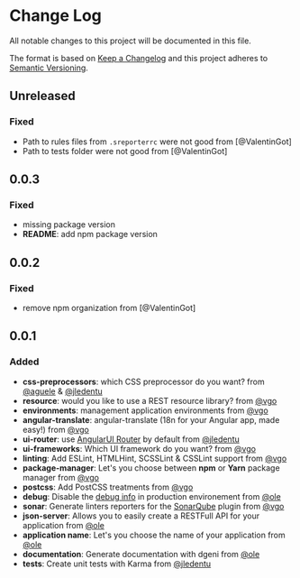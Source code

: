 # Change Log

All notable changes to this project will be documented in this file.

The format is based on [Keep a Changelog](http://keepachangelog.com/) and this project adheres to [Semantic Versioning](http://semver.org/).

## Unreleased

### Fixed

- Path to rules files from `.sreporterrc` were not good from [@ValentinGot]
- Path to tests folder were not good from [@ValentinGot]

## 0.0.3

### Fixed

- missing package version
- **README**: add npm package version

## 0.0.2

### Fixed

- remove npm organization from [@ValentinGot]

## 0.0.1

### Added

- **css-preprocessors**: which CSS preprocessor do you want? from [@aguele] & [@jledentu]
- **resource**: would you like to use a REST resource library? from [@vgo]
- **environments**: management application environments from [@vgo]
- **angular-translate**: angular-translate (18n for your Angular app, made easy!) from [@vgo]
- **ui-router**: use [AngularUI Router](https://github.com/angular-ui/ui-router) by default from [@jledentu]
- **ui-frameworks**: Which UI framework do you want? from [@vgo]
- **linting**: Add ESLint, HTMLHint, SCSSLint & CSSLint support from [@vgo]
- **package-manager**: Let's you choose between **npm** or **Yarn** package manager from [@vgo]
- **postcss**: Add PostCSS treatments from [@vgo]
- **debug**: Disable the [debug info](https://docs.angularjs.org/api/ng/provider/$compileProvider#debugInfoEnabled) in production environement from [@ole]
- **sonar**: Generate linters reporters for the [SonarQube](https://github.com/groupe-sii/sonar-web-frontend-plugin) plugin from [@vgo]
- **json-server**: Allows you to easily create a RESTFull API for your application from [@ole]
- **application name**: Let's you choose the name of your application from [@ole]
- **documentation**: Generate documentation with dgeni from [@ole]
- **tests**: Create unit tests with Karma from [@jledentu]

[@aguele]: https://github.com/aguele
[@jledentu]: https://github.com/jledentu
[@ole]: https://github.com/liollury
[@vgo]: https://github.com/ValentinGot
